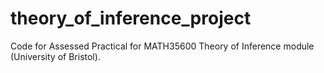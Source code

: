 # theory_of_inference_project

Code for Assessed Practical for MATH35600 Theory of Inference module (University of Bristol).  
